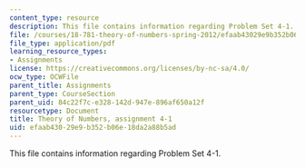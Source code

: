 ```yaml
---
content_type: resource
description: This file contains information regarding Problem Set 4-1.
file: /courses/18-781-theory-of-numbers-spring-2012/efaab43029e9b352b06e18da2a88b5ad_MIT18_781S12_pset4-1.pdf
file_type: application/pdf
learning_resource_types:
- Assignments
license: https://creativecommons.org/licenses/by-nc-sa/4.0/
ocw_type: OCWFile
parent_title: Assignments
parent_type: CourseSection
parent_uid: 84c22f7c-e328-142d-947e-896af650a12f
resourcetype: Document
title: Theory of Numbers, assignment 4-1
uid: efaab430-29e9-b352-b06e-18da2a88b5ad
---
```

This file contains information regarding Problem Set 4-1.